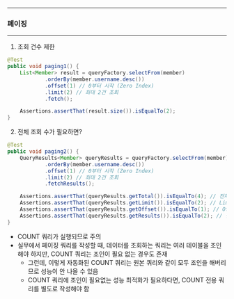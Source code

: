 -----
### 페이징
-----
1. 조회 건수 제한
```java
@Test
public void paging1() {
    List<Member> result = queryFactory.selectFrom(member)
            .orderBy(member.username.desc())
            .offset(1) // 0부터 시작 (Zero Index)
            .limit(2) // 최대 2건 조회
            .fetch();

    Assertions.assertThat(result.size()).isEqualTo(2);
}
```

2. 전체 조회 수가 필요하면?
```java
@Test
public void paging2() {
    QueryResults<Member> queryResults = queryFactory.selectFrom(member)
            .orderBy(member.username.desc())
            .offset(1) // 0부터 시작 (Zero Index)
            .limit(2) // 최대 2건 조회
            .fetchResults();

    Assertions.assertThat(queryResults.getTotal()).isEqualTo(4); // 전체 조회 개수
    Assertions.assertThat(queryResults.getLimit()).isEqualTo(2); // Limit 개수
    Assertions.assertThat(queryResults.getOffset()).isEqualTo(1); // Offset 위치
    Assertions.assertThat(queryResults.getResults()).isEqualTo(2); // 결과 개수
}
```
  - COUNT 쿼리가 실행되므로 주의
  - 실무에서 페이징 쿼리를 작성할 때, 데이터를 조회하는 쿼리는 여러 테이블을 조인해야 하지만, COUNT 쿼리는 조인이 필요 없는 경우도 존재
     + 그런데, 이렇게 자동화된 COUNT 쿼리는 원본 쿼리와 같이 모두 조인을 해버리므로 성능이 안 나올 수 있음
     + COUNT 쿼리에 조인이 필요없는 성능 최적화가 필요하다면, COUNT 전용 쿼리를 별도로 작성해야 함
  
